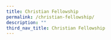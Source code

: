 ```yaml
---
title: Christian Fellowship
permalink: /christian-fellowship/
description: ""
third_nav_title: Christian Fellowship
---
```


